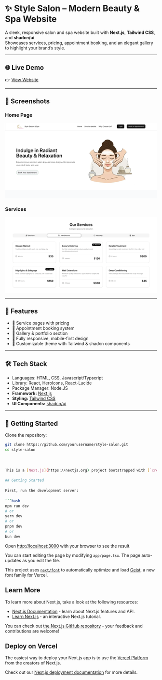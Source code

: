 # ✨ Style Salon – Modern Beauty & Spa Website

A sleek, responsive salon and spa website built with **Next.js**, **Tailwind CSS**, and **shadcn/ui**.  
Showcases services, pricing, appointment booking, and an elegant gallery to highlight your brand’s style.

---

## 🌐 Live Demo
👉 [View Website](https://style-saloon-and-spa.vercel.app/)  

---

## 📸 Screenshots

### Home Page
![Home Page Screenshot](public/icons/snapshot_2.png)

### Services
![Services Screenshot](public/icons/snapshot_1.png)


---

## 🚀 Features
- 💇 Service pages with pricing  
- 📅 Appointment booking system  
- 📸 Gallery & portfolio section  
- 📱 Fully responsive, mobile-first design  
- 🎨 Customizable theme with Tailwind & shadcn components  

---

## 🛠️ Tech Stack
- Languages: HTML, CSS, Javascript/Typscript
- Library: React, HeroIcons, React-Lucide
- Package Manager: Node.JS
- **Framework:** [Next.js](https://nextjs.org/)  
- **Styling:** [Tailwind CSS](https://tailwindcss.com/)  
- **UI Components:** [shadcn/ui](https://ui.shadcn.com/)  

---

## 📂 Getting Started

Clone the repository:
```bash
git clone https://github.com/yourusername/style-salon.git
cd style-salon



This is a [Next.js](https://nextjs.org) project bootstrapped with [`create-next-app`](https://nextjs.org/docs/app/api-reference/cli/create-next-app).

## Getting Started

First, run the development server:

```bash
npm run dev
# or
yarn dev
# or
pnpm dev
# or
bun dev
```

Open [http://localhost:3000](http://localhost:3000) with your browser to see the result.

You can start editing the page by modifying `app/page.tsx`. The page auto-updates as you edit the file.

This project uses [`next/font`](https://nextjs.org/docs/app/building-your-application/optimizing/fonts) to automatically optimize and load [Geist](https://vercel.com/font), a new font family for Vercel.

## Learn More

To learn more about Next.js, take a look at the following resources:

- [Next.js Documentation](https://nextjs.org/docs) - learn about Next.js features and API.
- [Learn Next.js](https://nextjs.org/learn) - an interactive Next.js tutorial.

You can check out [the Next.js GitHub repository](https://github.com/vercel/next.js) - your feedback and contributions are welcome!

## Deploy on Vercel

The easiest way to deploy your Next.js app is to use the [Vercel Platform](https://vercel.com/new?utm_medium=default-template&filter=next.js&utm_source=create-next-app&utm_campaign=create-next-app-readme) from the creators of Next.js.

Check out our [Next.js deployment documentation](https://nextjs.org/docs/app/building-your-application/deploying) for more details.

